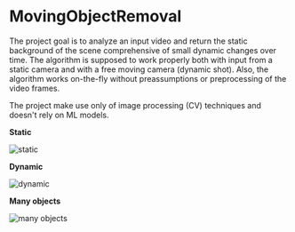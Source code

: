 # MovingObjectRemoval
The project goal is to analyze an input video and return the static background of the scene comprehensive of small dynamic changes over time. The algorithm is supposed to work properly both with input from a static camera and with a free moving camera (dynamic shot). Also, the algorithm works on-the-fly without preassumptions or preprocessing of the video frames.

The project make use only of image processing (CV) techniques and doesn't rely on ML models.

**Static**

![static](res/MovingObjectRemoval_1)

**Dynamic**

![dynamic](res/MovingObjectRemoval_2)

**Many objects**

![many objects](res/MovingObjectRemoval_3)

